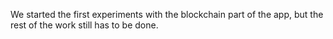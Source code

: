 We started the first experiments with the blockchain part of the app, but the rest of the work still has to be done.